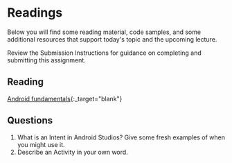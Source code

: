 # Readings

Below you will find some reading material, code samples, and some additional resources that support today's topic and the upcoming lecture.

Review the Submission Instructions for guidance on completing and submitting this assignment.

## Reading

[Android fundamentals](https://developer.android.com/guide/components/fundamentals){:_target="blank"}

## Questions
1. What is an Intent in Android Studios? Give some fresh examples of when you might use it.
2. Describe an Activity in your own word.

<!-- Mix it up! Create the questions with pointed answers, fill in the blank, or opinion/open ended -->
